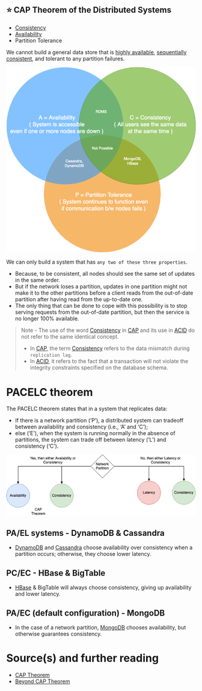 ## :star: CAP Theorem of the Distributed Systems

- [Consistency](ReplicationAndDataConsistency.md)
- [Availability](../Reliability/HighAvailability.md)
- Partition Tolerance

We cannot build a general data store that is [highly available](../Reliability/HighAvailability.md), [sequentially consistent](ReplicationAndDataConsistency.md), and tolerant to any partition failures.

![img.png](../assets/CAP_Theorem.drawio.png)

We can only build a system that has `any two of these three properties`.
- Because, to be consistent, all nodes should see the same set of updates in the same order.
- But if the network loses a partition, updates in one partition might not make it to the other partitions before a client reads from the out-of-date partition after having read from the up-to-date one.
- The only thing that can be done to cope with this possibility is to stop serving requests from the out-of-date partition, but then the service is no longer 100% available.

> Note - The use of the word [Consistency](ReplicationAndDataConsistency.md) in [CAP](https://www.geeksforgeeks.org/the-cap-theorem-in-dbms/) and its use in [ACID](ACIDPropertyTransaction.md) do not refer to the same identical concept.
> - In [CAP](https://www.geeksforgeeks.org/the-cap-theorem-in-dbms/), the term [Consistency](ReplicationAndDataConsistency.md) refers to the data mismatch during `replication lag`.
> - In [ACID](ACIDPropertyTransaction.md), it refers to the fact that a transaction will not violate the integrity constraints specified on the database schema.

# PACELC theorem
The PACELC theorem states that in a system that replicates data:
- If there is a network partition (‘P’), a distributed system can tradeoff between availability and consistency (i.e., ‘A’ and ‘C’);
- else (‘E’), when the system is running normally in the absence of partitions, the system can trade off between latency (‘L’) and consistency (‘C’).

![img.png](../assets/PACELC_Diagram.drawio.png)

## PA/EL systems - DynamoDB & Cassandra
- [DynamoDB](../../../2_AWSComponents/6_DatabaseServices/AmazonDynamoDB/Readme.md) and [Cassandra](../../3_DatabaseComponents/NoSQL-Databases/ApacheCasandra.md) choose availability over consistency when a partition occurs; otherwise, they choose lower latency.

## PC/EC - HBase & BigTable
- [HBase](../../3_DatabaseComponents/NoSQL-Databases/ApacheHBase.md) & BigTable will always choose consistency, giving up availability and lower latency.

## PA/EC (default configuration) - MongoDB
- In the case of a network partition, [MongoDB](../../3_DatabaseComponents/NoSQL-Databases/MongoDB) chooses availability, but otherwise guarantees consistency.

# Source(s) and further reading
- [CAP Theorem](https://akshay-iyangar.github.io/system-design/grokking-system-design/system-design-basics/cap-theorem.html)
- [Beyond CAP Theorem](https://www.grokkingsystemdesigns.com/beyond-cap-theorem/)